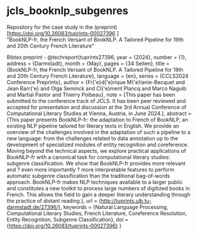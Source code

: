 # jcls_booknlp_subgenres

Repository for the case study in the (preprint)[https://doi.org/10.26083/tuprints-00027396 
]  
"BookNLP-fr, the French Versant of BookNLP. A Tailored Pipeline for 19th and 20th Century French Literature"



Bibtex preprint -
@techreport{tuprints27396,
            year = {2024},
          number = {1},
         address = {Darmstadt},
           month = {May},
           pages = {34 Seiten},
           title = {BookNLP-fr, the French Versant of BookNLP. A Tailored Pipeline for 19th and 20th Century French Literature},
        language = {en},
          series = {CCLS2024 Conference Preprints},
          author = {Fr{\'e}d{\'e}rique M{\'e}lanie-Becquet and Jean Barr{\'e} and Olga Seminck and Cl{\'e}ment Plancq and Marco Naguib and Martial Pastor and Thierry Poibeau},
            note = {This paper has been submitted to the conference track of JCLS. It has been peer reviewed and accepted for presentation and discussion at the 3rd Annual Conference of Computational Literary Studies at Vienna, Austria, in June 2024.},
        abstract = {This paper presents BookNLP-fr: the adaptation to French of BookNLP, an existing NLP pipeline tailored for literary texts in English. We provide an overview of the challenges involved in the adaptation of such a pipeline to a new language: from the challenges related to data annotation up to the development of specialized modules of entity recognition and coreference. Moving beyond the technical aspects, we explore practical applications of BookNLP-fr with a canonical task for computational literary studies: subgenre classification. We show that BookNLP-fr provides more relevant and ? even more importantly ? more interpretable features to perform automatic subgenre classification than the traditional bag-of-words approach. BookNLP-fr makes NLP techniques available to a larger public and constitutes a new toolkit to process large numbers of digitized books in French. This allows the field to gain a deeper literary understanding through the practice of distant reading.},
             url = {http://tuprints.ulb.tu-darmstadt.de/27396/},
        keywords = {Natural Language Processing,
Computational Literary Studies,
French Literature, Coreference
Resolution, Entity Recognition,
Subgenre Classification},
             doi = {https://doi.org/10.26083/tuprints-00027396}
}

